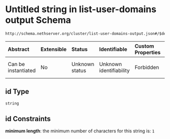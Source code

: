 # Untitled string in list-user-domains output Schema

```txt
http://schema.nethserver.org/cluster/list-user-domains-output.json#/$defs/ldap-provider/properties/id
```



| Abstract            | Extensible | Status         | Identifiable            | Custom Properties | Additional Properties | Access Restrictions | Defined In                                                                                     |
| :------------------ | :--------- | :------------- | :---------------------- | :---------------- | :-------------------- | :------------------ | :--------------------------------------------------------------------------------------------- |
| Can be instantiated | No         | Unknown status | Unknown identifiability | Forbidden         | Allowed               | none                | [list-user-domains-output.json*](cluster/list-user-domains-output.json "open original schema") |

## id Type

`string`

## id Constraints

**minimum length**: the minimum number of characters for this string is: `1`
